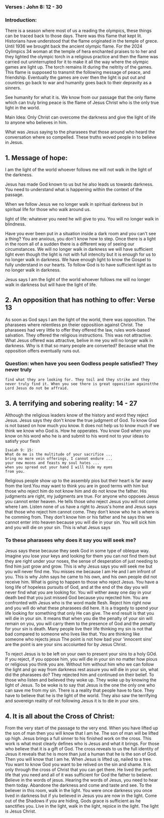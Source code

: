 ### Verses : John 8: 12 - 30

### Introduction:

There is a season where most of us a reading the olympics, these things
can be traced back to those days. There was this flame that kept lit.
Historians have understood that the flame originated in the temple of grece.
Until 1936 we brought back the ancient olympic flame. For the 2024 Oylimpics
34 woman at the temple of hera enchanted praises to to her and they lighted
the olympic torch in a religious practice and then the flame was carried out
uninterrupted for it to make it all the way where the olympic games are light
up. The torch remains lit during the neitrity of the games. This flame is
supposed to transmit the following message of peace, and friendship. Eventually
the games are over then the light is put out and countries go back to war and
humanity goes back to their depravity as a sinners.

See humanity for what it is. We know from our passage that the only flame
which can truly bring peace is the flame of Jesus Christ who is the only
true light in the world.

Main Idea: Only Christ can overcome the darkness and give the light of life
to anyone who believes in him.

What was Jesus saying to the pharasees that those around who heard the
conversation where so compelled. These truths woved people in to believe in
Jesus.

## 1. Message of hope:

I am the light of the world whoever follows me will not walk in the light of the darkness.

Jesus has made God known to us but he also leads us towards darkness. You need to understand what is happening within the context of the passage.

When we follow Jesus we no longer walk in spiritual darkness but in
spiritual life for those who walk around us.

light of life: whatever you need he will give to you. You will no longer walk in blindness.

Have you ever been put in a situation inside a dark room and you can't
see a thing? You are anxious, you don't know how to step. Once there
is a light in the room all of a sudden there is a different way of
seeing our circumstances. We will no longer walk in darkness we will
have sufficient light even though the light is not with full intencity
but it is enough for us to no longer walk in darkness. We have enough
light to know the Gospel to fully understand in our hearts. To follow
God is to have sufficient light as to no longer walk in darkness.

Jesus says I am the light of the world whoever follows me will no longer walk in darkness but will have the light of life.

## 2. An opposition that has nothing to offer: Verse 13

As soon as God says I am the light of the world, there was opposition. The pharasees where relentless pn theier oppositiion against Christ. The pharasees had very little to offer they offered the law, rules work-based salvation. They offered the religious instructions. This was not attractive. What Jesus offered was attractive, belive in me you will no longer walk in darkness. Why is it that so many people are converted? Because what the opposition offers eventually runs out.

### Question: when have you seen Godless people satisfied? They never truly

    find what they are looking for. They toil and they strike and they never truly find it. When you see there is great opposition againstthe Lord Jesus do not be affraid.

## 3. A terrifying and sobering reality: 14 - 27

Although the religious leaders know of the history and word they reject Jesus. Jesus says they don't know the true judgment of God. To know God is not based on how much you know. It does not help us to know much if we think we know who God is. How he opperates. You know God when you know on his word who he is and submit to his word not to your ideas to satisfy your flesh

    Isaiah 9: 15:
    What do me is the multitude of your sacrifice ...
    bring no more vein offerings, I cannot endure ...
    your new moons and feasts my soul hates ...
    when you spread out your hand I will hide my eyes
    from you.

Religious people show up to the assembly pios but their heart is far away from the lord.You may want to think you are in good terms with him but those who reject him do not know him and do not know the father. His judgments are right, my judgments are true. For anyone who opposes Jesus you cannot enter heaven. He tells those who reject Jesus you will not come where I am. Listen none of us have a right to Jesus's home and Jesus says that those who reject him cannot come. They don't know who he is where is he comming from. They don't know him or his father and he says this we cannot enter into heaven because you will die in your sin. You will sick him and you will die on your sin. This is what Jesus says

### To these pharasees why does it say you will seek me?

Jesus says these because they seek God in some type of obleque way. Imagine you lose your keys and looking for them you can not find them but they are right under your noses, the sense of desperation of just needing to find him just grow and grow. This is why Jesus says you will seek me but you will never find me. You misses me because I am He and I am infront of you. This is why John says he came to his own, and his own people did not receive him. What is going to happen to those who reject Jesus. You have a long life of hopeless pursuits of God, and at the end of the day you will never find what you are looking for. You will wither away one day in your death bed that you just missed God because you rejected him. You are confronted with Jesus who is the word made flesh. Reject him right now and you will do what these pharasees did here. It is a tragedy to spend your life looking for something that only He can give. The end result is that you will die in your sin. It means that when you die the penalty of your sin will remain on you, you will carry them to the presence of God and the penalty for your sin is death. Many people live their life thinking my sin is not that bad compared to someone who lives like that. You are thinking like someone who rejects jesus The point is not how bad your 'innocent sins' are the point is are your sins accoiunted for by Jesus Christ.

To reject Jesus is to be left on your own to present your sins to a holy GOd. If you reject, if you oppose him, you will die in your sin no matter how pious or religious you think you are. Without him without him who we can follow the light and go way from darkness rest assure you will die in your sin, what did the pharasees do? They rejected him and continued on their belief. To those who listen and believed they woke up. They woke up by knowing the light of Jesus. To be woke is to say that Jesus is the one the only one who can save me from my sin. There is a reality that people have to face. They have to believe that he is the light of the world.
They also saw the terrifying and sovereign reality of not following Jesus it is to die in your sins.

## 4. It is all about the Cross of Christ:

From the very start of the passage to the very end. When you have lifted up the son of man then you will know that I am he. The son of man will be lifted up high. Jesus brings a full sinner to his finished work on the cross. This work is what most clearly defines who is Jesus and what it brings. For those who believe that it is a gift of God. The cross reveals to us the full identity of Jesus it reveals that he is more than just a human that he is the son of God. Then you will know that I am he. When Jesus is lifted up, nailed to a tree. You want to know God you want to be relived on the sin and shame. It is only through the cross of Christ that you can get there. He lived the perfect life that you need and all of it was sufficient for God the father to believe. Believe in the words of jesus. Hearing the words of Jesus, you need to hear them today. Abandone the darkness and come and taste and see. To the believer in this room, walk in the light. You were once darkness you once lived in darkness but if yiu believed in Jesus you are now in the light. Come out of the Shadows if you are hiding, Gods grace is sufficient as he sanctifies you. Live in the light, walk in the light, rejoice in the light. The light is Jesus Christ.
